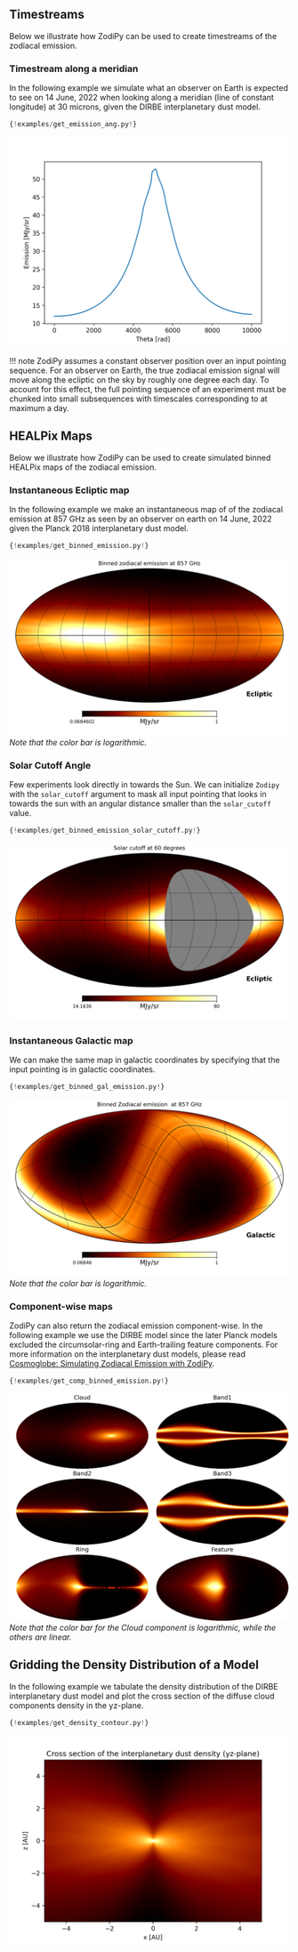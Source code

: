 ## Timestreams
Below we illustrate how ZodiPy can be used to create timestreams of the zodiacal emission.


### Timestream along a meridian
In the following example we simulate what an observer on Earth is expected to see on 14 June, 
2022 when looking along a meridian (line of constant longitude) at 30 microns, given the 
DIRBE interplanetary dust model.

```python
{!examples/get_emission_ang.py!}
```

![Zodiacal emission timestream](img/timestream.png)

!!! note
    ZodiPy assumes a constant observer position over an input pointing sequence. For an observer on Earth, the true zodiacal emission
    signal will move along the ecliptic on the sky by roughly one degree each day. To account for this effect, the full pointing sequence of an experiment
    must be chunked into small subsequences with timescales corresponding to at maximum a day.


## HEALPix Maps
Below we illustrate how ZodiPy can be used to create simulated binned HEALPix maps of the zodiacal emission.


### Instantaneous Ecliptic map
In the following example we make an instantaneous map of of the zodiacal emission at 857 GHz
as seen by an observer on earth on 14 June, 2022 given the Planck 2018 interplanetary dust model.

```python
{!examples/get_binned_emission.py!}
```
![Zodiacal emission map](img/binned.png)
*Note that the color bar is logarithmic.*

### Solar Cutoff Angle
Few experiments look directly in towards the Sun. We can initialize `Zodipy` with the `solar_cutoff` argument to mask all input pointing that looks in towards the sun with an angular distance smaller than the `solar_cutoff` value.

```python hl_lines="9"
{!examples/get_binned_emission_solar_cutoff.py!}
```
![Zodiacal emission map](img/binned_solar_cutoff.png)


### Instantaneous Galactic map
We can make the same map in galactic coordinates by specifying that the input pointing is in galactic coordinates.

```python hl_lines="18"
{!examples/get_binned_gal_emission.py!}
```
![Zodiacal emission map galactic](img/binned_gal.png)
*Note that the color bar is logarithmic.*


### Component-wise maps
ZodiPy can also return the zodiacal emission component-wise. In the following example we use
the DIRBE model since the later Planck models excluded the circumsolar-ring and Earth-trailing 
feature components. For more information on the interplanetary dust models, please read [Cosmoglobe: Simulating Zodiacal Emission with ZodiPy](https://arxiv.org/abs/2205.12962).

```python hl_lines="18"
{!examples/get_comp_binned_emission.py!}
```
![Component-wise emission maps](img/binned_comp.png)
*Note that the color bar for the Cloud component is logarithmic, while the others are linear.*


## Gridding the Density Distribution of a Model
In the following example we tabulate the density distribution of the DIRBE interplanetary dust model
and plot the cross section of the diffuse cloud components density in the yz-plane.

```python
{!examples/get_density_contour.py!}
```
![Interplanetary dust distribution](img/density_grid.png)
